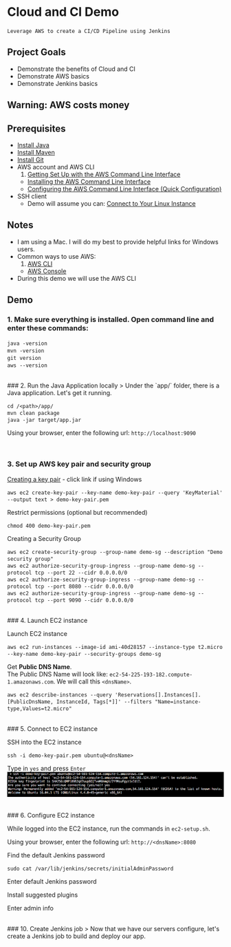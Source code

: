 # Cloud and CI Demo

    Leverage AWS to create a CI/CD Pipeline using Jenkins

## Project Goals
* Demonstrate the benefits of Cloud and CI
* Demonstrate AWS basics
* Demonstrate Jenkins basics

## Warning: AWS costs money

## Prerequisites
* [Install Java](https://java.com/en/download/help/index_installing.xml)
* [Install Maven](http://maven.apache.org/install.html)
* [Install Git](https://git-scm.com/book/en/v2/Getting-Started-Installing-Git)
* AWS account and AWS CLI
  1. [Getting Set Up with the AWS Command Line Interface](http://docs.aws.amazon.com/cli/latest/userguide/cli-chap-getting-set-up.html)
  + [Installing the AWS Command Line Interface](http://docs.aws.amazon.com/cli/latest/userguide/installing.html)
  + [Configuring the AWS Command Line Interface (Quick Configuration)](http://docs.aws.amazon.com/cli/latest/userguide/cli-chap-getting-started.html#cli-quick-configuration)
* SSH client
  * Demo will assume you can: [Connect to Your Linux Instance](http://docs.aws.amazon.com/AWSEC2/latest/UserGuide/AccessingInstances.html)

## Notes
* I am using a Mac.  I will do my best to provide helpful links for Windows users.
* Common ways to use AWS:
  1. [AWS CLI](https://aws.amazon.com/cli/)
  + [AWS Console](https://console.aws.amazon.com)
* During this demo we will use the AWS CLI
  
## Demo

### 1. Make sure everything is installed.  Open command line and enter these commands:
`java -version`  
`mvn -version`  
`git version`  
`aws --version`  

<br/>
### 2. Run the Java Application locally
> Under the `app/` folder, there is a Java application.  Let's get it running.  

```
cd /<path>/app/
mvn clean package
java -jar target/app.jar
```
Using your browser, enter the following url: `http://localhost:9090`

<br/>

### 3. Set up AWS key pair and security group  

[Creating a key pair](http://docs.aws.amazon.com/cli/latest/userguide/cli-ec2-keypairs.html#creating-a-key-pair) - click link if using Windows
```
aws ec2 create-key-pair --key-name demo-key-pair --query 'KeyMaterial' --output text > demo-key-pair.pem
```
Restrict permissions (optional but recommended)
```
chmod 400 demo-key-pair.pem
```
Creating a Security Group
```
aws ec2 create-security-group --group-name demo-sg --description "Demo security group"
aws ec2 authorize-security-group-ingress --group-name demo-sg --protocol tcp --port 22 --cidr 0.0.0.0/0
aws ec2 authorize-security-group-ingress --group-name demo-sg --protocol tcp --port 8080 --cidr 0.0.0.0/0
aws ec2 authorize-security-group-ingress --group-name demo-sg --protocol tcp --port 9090 --cidr 0.0.0.0/0
```

<br/>
### 4. Launch EC2 instance

Launch EC2 instance
```
aws ec2 run-instances --image-id ami-40d28157 --instance-type t2.micro --key-name demo-key-pair --security-groups demo-sg
```
Get **Public DNS Name**.  
The Public DNS Name will look like: `ec2-54-225-193-182.compute-1.amazonaws.com`.  We will call this `<dnsName>`. 
```
aws ec2 describe-instances --query 'Reservations[].Instances[].[PublicDnsName, InstanceId, Tags[*]]' --filters "Name=instance-type,Values=t2.micro"
```

<br/>
### 5. Connect to EC2 instance

SSH into the EC2 instance
```
ssh -i demo-key-pair.pem ubuntu@<dnsName>
```
Type in `yes` and press `Enter`  
![AWS SSH question](pictures/aws-ssh.png)

<br/>
### 6. Configure EC2 instance

While logged into the EC2 instance, run the commands in `ec2-setup.sh`.

Using your browser, enter the following url: `http://<dnsName>:8080`

Find the default Jenkins password
```
sudo cat /var/lib/jenkins/secrets/initialAdminPassword
```
Enter default Jenkins password

Install suggested plugins

Enter admin info

<br/>
### 10. Create Jenkins job
> Now that we have our servers configure, let's create a Jenkins job to build and deploy our app.

